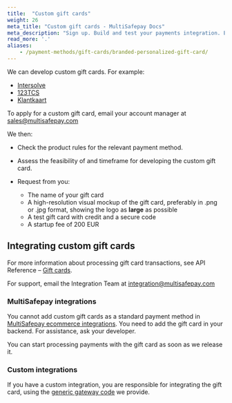 ```yaml
---
title:  "Custom gift cards"
weight: 26
meta_title: "Custom gift cards - MultiSafepay Docs"
meta_description: "Sign up. Build and test your payments integration. Explore our products and services. Use our API Reference, SDKs, and wrappers. Get support."
read_more: '.'
aliases: 
    - /payment-methods/gift-cards/branded-personalized-gift-card/
---
```


We can develop custom gift cards. For example:

- [Intersolve](https://intersolve.nl)
- [123TCS](https://www.123tcs.com) 
- [Klantkaart](https://www.klantkaart.nl)

To apply for a custom gift card, email your account manager at <sales@multisafepay.com> 

We then:

- Check the product rules for the relevant payment method. 
- Assess the feasibility of and timeframe for developing the custom gift card.
- Request from you:

    - The name of your gift card
    - A high-resolution visual mockup of the gift card, preferably in .png or .jpg format, showing the logo as **large** as possible
    - A test gift card with credit and a secure code
    - A startup fee of 200 EUR

## Integrating custom gift cards

For more information about processing gift card transactions, see API Reference – [Gift cards](/api/#gift-card).

For support, email the Integration Team at <integration@multisafepay.com>

### MultiSafepay integrations

You cannot add custom gift cards as a standard payment method in [MultiSafepay ecommerce integrations](/integrations/ecommerce-integrations/). You need to add the gift card in your backend. For assistance, ask your developer.

You can start processing payments with the gift card as soon as we release it.

### Custom integrations

If you have a custom integration, you are responsible for integrating the gift card, using the [generic gateway code](/faq/general/generic-gateways/) we provide. 





